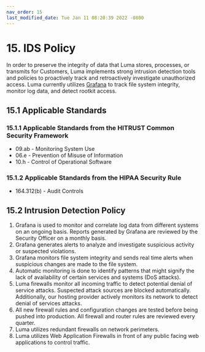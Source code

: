 ```yaml
---
nav_order: 15
last_modified_date: Tue Jan 11 08:20:39 2022 -0800
---
```


# 15. IDS Policy

In order to preserve the integrity of data that Luma stores, processes, or transmits for Customers, Luma implements strong intrusion detection tools and policies to proactively track and retroactively investigate unauthorized access. Luma currently utilizes [Grafana](https://grafana.com/logs/) to track file system integrity, monitor log data, and detect rootkit access.

## 15.1 Applicable Standards

### 15.1.1 Applicable Standards from the HITRUST Common Security Framework

* 09.ab - Monitoring System Use
* 06.e - Prevention of Misuse of Information
* 10.h - Control of Operational Software

### 15.1.2 Applicable Standards from the HIPAA Security Rule

* 164.312(b) - Audit Controls

## 15.2 Intrusion Detection Policy

1. Grafana is used to monitor and correlate log data from different systems on an ongoing basis. Reports generated by Grafana are reviewed by the Security Officer on a monthly basis.
1. Grafana generates alerts to analyze and investigate suspicious activity or suspected violations.
1. Grafana monitors file system integrity and sends real time alerts when suspicious changes are made to the file system.
1. Automatic monitoring is done to identify patterns that might signify the lack of availability of certain services and systems (DoS attacks).
1. Luma firewalls monitor all incoming traffic to detect potential denial of service attacks. Suspected attack sources are blocked automatically. Additionally, our hosting provider actively monitors its network to detect denial of services attacks.
1. All new firewall rules and configuration changes are tested before being pushed into production. All firewall and router rules are reviewed every quarter.
1. Luma utilizes redundant firewalls on network perimeters.
1. Luma utilizes Web Application Firewalls in front of any public facing web applications to control traffic. 
